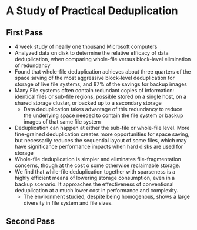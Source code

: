 # A Study of Practical Deduplication

## First Pass

- 4 week study of nearly one thousand Microsoft computers
- Analyzed data on disk to determine the relative efficacy of data deduplication, when comparing whole-file versus block-level elimination of redundancy
- Found that whole-file deduplication achieves about three quarters of the space saving of the most aggressive block-level deduplication for storage of live file systems, and 87% of  the savings for backup images
- Many File systems often contain redundant copies of information: identical files or sub-file regions, possible stored on a single host, on a shared storage cluster, or backed up to a secondary storage
    - Data deduplication takes advantage of this redundancy to reduce the underlying space needed to contain the file system or backup images of that same file system
- Deduplication can happen at either the sub-file or whole-file level. More fine-grained deduplication creates more opportunities for space saving, but necessarily reduces the sequential layout of some files, which may have significance performance impacts when hard disks are used for storage
- Whole-file deduplication is simpler and eliminates file-fragmentation concerns, though at the cost o some otherwise reclaimable storage.
- We find that while-file deduplication together with sparseness is a highly efficient means of lowering storage consumption, even in a backup scenario. It approaches the effectiveness of conventional deduplication at a much lower cost in performance and complexity.
    - The environment studied, despite being homogenous, shows a large diversity in file system and file sizes.

## Second Pass